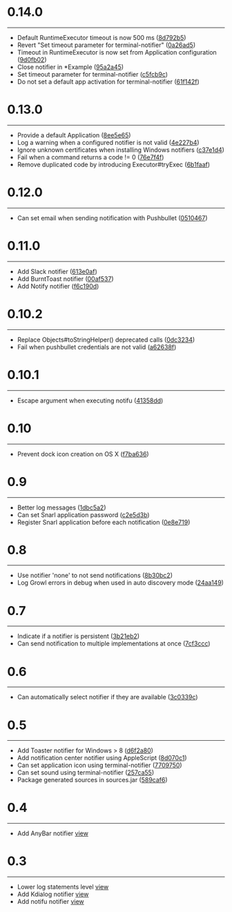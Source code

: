 # 0.14.0
***

- Default RuntimeExecutor timeout is now 500 ms ([8d792b5](http://github.com/jcgay/send-notification/commit/8d792b5642264403b9072f61cd2c2d8d4e642598))
- Revert "Set timeout parameter for terminal-notifier" ([0a26ad5](http://github.com/jcgay/send-notification/commit/0a26ad5c15940180dde75ae7bbd414463ee8849a))
- Timeout in RuntimeExecutor is now set from Application configuration ([9d0fb02](http://github.com/jcgay/send-notification/commit/9d0fb0226df88cba08a9549f4ded2150052b3134))
- Close notifier in *Example ([95a2a45](http://github.com/jcgay/send-notification/commit/95a2a45c2d3d467ea962bc988c5094e774df2022))
- Set timeout parameter for terminal-notifier ([c5fcb9c](http://github.com/jcgay/send-notification/commit/c5fcb9c75c35cbc83f9a88349baaebd9745bcd5c))
- Do not set a default app activation for terminal-notifier ([61f142f](http://github.com/jcgay/send-notification/commit/61f142f0940542117a3494e034bb723797337faf))

# 0.13.0
***

- Provide a default Application ([8ee5e65](http://github.com/jcgay/send-notification/commit/8ee5e65c46907dae49190131656a798ee0d55331))
- Log a warning when a configured notifier is not valid ([4e227b4](http://github.com/jcgay/send-notification/commit/4e227b440cd1c87518b35a41400892580e3afcb2))
- Ignore unknown certificates when installing Windows notifiers ([c37e1d4](http://github.com/jcgay/send-notification/commit/c37e1d4a66bc847ff567cba278b235c461ca5243))
- Fail when a command returns a code != 0 ([76e7f4f](http://github.com/jcgay/send-notification/commit/76e7f4fbf7a456c36dbd242a76d0400aa4652f20))
- Remove duplicated code by introducing Executor#tryExec ([6b1faaf](http://github.com/jcgay/send-notification/commit/6b1faaf659254541d2ad53b094eb35dd18261247))

# 0.12.0
***

- Can set email when sending notification with Pushbullet ([0510467](http://github.com/jcgay/send-notification/commit/051046716fbef76873b6623a9b897a88a18aea96))

# 0.11.0
***

- Add Slack notifier ([613e0af](http://github.com/jcgay/send-notification/commit/613e0af8ad444b89f231a26e36e800efef8f26e2))
- Add BurntToast notifier ([00af537](http://github.com/jcgay/send-notification/commit/00af5378207297374f8b9c42feb7ebd149a6498d))
- Add Notify notifier ([f6c190d](http://github.com/jcgay/send-notification/commit/f6c190dddb8160996ae84372b11bd20cb1fc8e5a))

# 0.10.2
***

- Replace Objects#toStringHelper() deprecated calls ([0dc3234](http://github.com/jcgay/send-notification/commit/0dc32340f289511c51b74bdc626f044c74fbea9a))
- Fail when pushbullet credentials are not valid ([a62638f](http://github.com/jcgay/send-notification/commit/a62638f77adaa12c6a5be53e02ea22bf0880eead))

# 0.10.1
***

- Escape argument when executing notifu ([41358dd](http://github.com/jcgay/send-notification/commit/41358ddc20125d35996ebba5545c00e2b66ff31f))

# 0.10
***

- Prevent dock icon creation on OS X ([f7ba636](http://github.com/jcgay/send-notification/commit/f7ba63631fe6e1c9f2bbad126164eeca1cf2d7b5))

# 0.9
***

- Better log messages ([1dbc5a2](http://github.com/jcgay/send-notification/commit/1dbc5a2129abb8263bafe9da92943f27b0d462c0))
- Can set Snarl application password ([c2e5d3b](http://github.com/jcgay/send-notification/commit/c2e5d3bb33964a737683a2da819f9a8d7a9df49e))
- Register Snarl application before each notification ([0e8e719](http://github.com/jcgay/send-notification/commit/0e8e71923a3fd1c0e350f974b1521638cfaa1865))

# 0.8
***

- Use notifier 'none' to not send notifications ([8b30bc2](http://github.com/jcgay/send-notification/commit/8b30bc2c03e800b36eb8a455172fbe1b1388f638))
- Log Growl errors in debug when used in auto discovery mode ([24aa149](http://github.com/jcgay/send-notification/commit/24aa149ad33804fe69164c9b18b0c1ec2a5fbb02))

# 0.7
***

- Indicate if a notifier is persistent ([3b21eb2](http://github.com/jcgay/send-notification/commit/3b21eb292fd329f680a9141319ee3b24a9e874f3))
- Can send notification to multiple implementations at once ([7cf3ccc](http://github.com/jcgay/send-notification/commit/7cf3ccccf9c3e06c14f925e81e4674a3030738ad))

# 0.6
***

- Can automatically select notifier if they are available ([3c0339c](http://github.com/jcgay/send-notification/commit/3c0339c7397446a38d820e69a1101b82bead4131))

# 0.5
***

- Add Toaster notifier for Windows > 8 ([d6f2a80](http://github.com/jcgay/send-notification/commit/d6f2a80627965918f2350a142d03438f2a792c9c))
- Add notification center notifier using AppleScript ([8d070c1](http://github.com/jcgay/send-notification/commit/8d070c153326b0ddb44b39512ed26f7b04cf44c4))
- Can set application icon using terminal-notifier ([7709750](http://github.com/jcgay/send-notification/commit/77097506e1d678355570929f95b1d40b3209525f))
- Can set sound using terminal-notifier ([257ca55](http://github.com/jcgay/send-notification/commit/257ca55dde704fb4a67badd8cdd105c430aed5ea))
- Package generated sources in sources.jar ([589caf6](http://github.com/jcgay/send-notification/commit/589caf6902253399186020f8cf4f96c80c05baa1))

# 0.4
***

- Add AnyBar notifier [view](http://github.com/jcgay/send-notification/commit/a7d91fdefdaf44ad86c3f596d909cf08d8400ad5)

# 0.3
***

- Lower log statements level [view](http://github.com/jcgay/send-notification/commit/08247050ced8b99f438b4bb4e3cda9bdbdb84f7a)  
- Add Kdialog notifier [view](http://github.com/jcgay/send-notification/commit/7af0f9d854085f304458e342c50348505d200519)  
- Add notifu notifier [view](http://github.com/jcgay/send-notification/commit/9ce1161e689eca678a058fa1b8af7b40e2767522)  